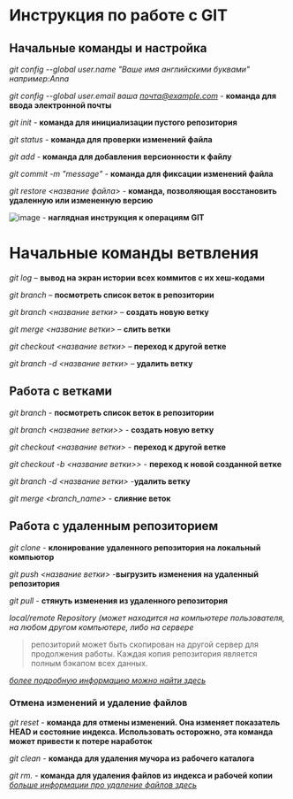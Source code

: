 # Инструкция по работе с GIT

## Начальные команды и настройка 

*git config --global user.name "Ваше имя английскими буквами" например:Anna*

*git config --global user.email ваша почта@example.com* - **команда для ввода электронной почты**

*git init* - **команда для инициализации пустого репозитория**

*git status* - **команда для проверки изменений файла**

*git add* - **команда для добавления версионности к файлу**

*git commit -m "message"* - **команда для фиксации изменений файла**

*git restore <название файла>* - **команда, позволяющая восстановить удаленную или измененную версию**

![image](https://habrastorage.org/webt/8n/2v/nl/8n2vnlnkr6kumcgfxoeqagizxuo.png) - **наглядная инструкция к операциям GIT**

# Начальные команды ветвления 

*git log* – **вывод на экран истории всех коммитов с их хеш-кодами**

*git branch* – **посмотреть список веток в репозитории**

*git branch <название ветки>* – **создать новую ветку**

*git merge <название ветки>* – **слить ветки**

*git checkout <название ветки>* – **переход к другой ветке**

*git branch -d <название ветки>* – **удалить ветку**

## Работа с ветками

*git branch* - **посмотреть список веток в репозитории**

*git branch <название ветки>>* - **создать новую ветку**

*git checkout <название ветки>* - **переход к другой ветке**

*git checkout -b <название ветки>>* - **переход к новой созданной ветке**

*git branch -d <название ветки>* -**удалить ветку**

*git merge <branch_name>* - **слияние веток**

## Работа с удаленным репозиторием

*git clone* - **клонирование удаленного репозитория на локальный компьютор**

*git push  <название ветки>* -**выгрузить изменения на удаленный репозитория**

*git pull* - **стянуть изменения из удаленного репозитория**

*local/remote Repository (может находится на компьютере пользователя, на любом другом компьютере, либо на сервере* 

>репозиторий может быть скопирован на другой сервер для продолжения работы. Каждая копия репозитория является полным бэкапом всех данных. 

*[более подробную информацию можно найти здесь]( https://git-scm.com/book/ru/v2/%D0%92%D0%B2%D0%B5%D0%B4%D0%B5%D0%BD%D0%B8%D0%B5-%D0%9E-%D1%81%D0%B8%D1%81%D1%82%D0%B5%D0%BC%D0%B5-%D0%BA%D0%BE%D0%BD%D1%82%D1%80%D0%BE%D0%BB%D1%8F-%D0%B2%D0%B5%D1%80%D1%81%D0%B8%D0%B9/)* 

### Отмена изменений и удаление файлов

*git reset* - **команда для отмены изменений. Она изменяет показатель HEAD и состояние индекса.  Использовать осторожно, эта команда может привести к потере наработок**

*git clean* - **команда для удаления мучора из рабочего каталога**

*git rm.* - **команда для удаления файлов из индекса и рабочей копии** *[больше информации про удаление файлов здесь](https://git-scm.com/book/ru/v2/%D0%9E%D1%81%D0%BD%D0%BE%D0%B2%D1%8B-Git-%D0%97%D0%B0%D0%BF%D0%B8%D1%81%D1%8C-%D0%B8%D0%B7%D0%BC%D0%B5%D0%BD%D0%B5%D0%BD%D0%B8%D0%B9-%D0%B2-%D1%80%D0%B5%D0%BF%D0%BE%D0%B7%D0%B8%D1%82%D0%BE%D1%80%D0%B8%D0%B9#r_removing_files)*